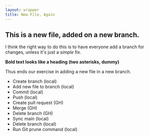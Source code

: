 ```yaml
---
layout: wrapper
title: New File, Again
---
```


## This is a new file, added on a new branch.

I think the right way to do this is to have everyone add a branch for changes, unless it's just a _simple_ fix.

**Bold text looks like a heading (two asterisks, dummy)**

Thus ends our exercise in adding a new file in a new branch.

+ Create branch (local)
+ Add new file to branch (local)
+ Commit (local)
+ Push (local)
+ Create pull request (GH)
+ Merge (GH)
+ Delete branch (GH)
+ Sync main (local)
+ Delete branch (local)
+ Run Git prune command (local)
